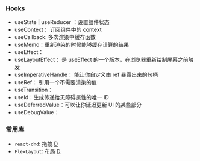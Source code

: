 ### Hooks

- useState | useReducer ：设置组件状态
- useContext： 订阅组件中的 context
- useCallback: 多次渲染中缓存函数
- useMemo：重新渲染的时候能够缓存计算的结果
- useEffect：
- useLayoutEffect： 是 useEffect 的一个版本，在浏览器重新绘制屏幕之前触发
- useImperativeHandle： 能让你自定义由 ref 暴露出来的句柄
- useRef： 引用一个不需要渲染的值
- useTransition：
- useId：生成传递给无障碍属性的唯一 ID
- useDeferredValue：可以让你延迟更新 UI 的某些部分
- useDebugValue：

### 常用库

- `react-dnd`: 拖拽 [D](https://github.com/react-dnd/react-dnd)
- `FlexLayout`: 布局 [D](https://github.com/WhenhowXu/FlexLayout)
